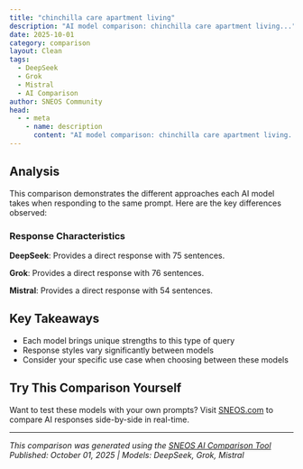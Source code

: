 ```yaml
---
title: "chinchilla care apartment living"
description: "AI model comparison: chinchilla care apartment living..."
date: 2025-10-01
category: comparison
layout: Clean
tags:
  - DeepSeek
  - Grok
  - Mistral
  - AI Comparison
author: SNEOS Community
head:
  - - meta
    - name: description
      content: "AI model comparison: chinchilla care apartment living..."
---
```


<ChatComparison
  title="chinchilla care apartment living"
  prompt="chinchilla care apartment living"
  :responses='{
    "DeepSeek": "Of course! Chinchillas can absolutely thrive in an apartment setting, but their unique needs require some specific planning and adjustments compared to other small pets.\n\nHere is a comprehensive guide to chinchilla care for apartment living, covering the key challenges and solutions.\n\n### The Big Considerations: Noise, Space, and Temperature\n\nBefore you commit, understand these three pillars:\n\n1.  **Noise:** Chinchillas are crepuscular (most active at dawn and dusk). You will hear them at night.\n    *   **What to expect:** Wheel running, climbing, jumping off cage walls, chewing wood, and occasional soft barking or \u0022bucking\u0022 sounds.\n    *   **Apartment Solution:** Place the cage in a living area, not directly against a shared bedroom wall. A high-quality, silent running wheel (like the Chin Spin or Flying Saucer) is a must.\n\n2.  **Space:** They need a large, multi-level cage and daily, supervised out-of-cage playtime.\n    *   **Apartment Solution:** Measure your space! A tall, vertical cage (like a Critter Nation or Ferret Nation) is perfect as it provides ample space without a huge footprint. You\u0027ll also need to chinchilla-proof a safe area for playtime.\n\n3.  **Temperature:** This is critical. Chinchillas have dense fur and cannot sweat or pant. They are prone to heatstroke.\n    *   **Ideal Temp:** **60-70\u00B0F (15-21\u00B0C)**. Never above 75\u00B0F (24\u00B0C).\n    *   **Apartment Solution:** Your apartment **must** have air conditioning. This is non-negotiable in most climates. During a heatwave, have a backup plan (like a portable AC unit or a cool basement).\n\n---\n\n### Setting Up Your Chinchilla\u0027s Apartment Haven\n\n#### 1. The Cage\n*   **Type:** Multi-level metal cage (no plastic trays or floors, as they will chew them).\n*   **Location:** Away from direct sunlight, drafts, loud TVs/speakers, and the kitchen (fumes from cooking are harmful).\n*   **Essentials Inside:**\n    *   **Solid Surface Ledges \u0026 Shelves:** For jumping and resting. Use kiln-dried pine or metal.\n    *   **Hideouts:** Wooden houses or ceramic hides for security.\n    *   **Hay Feeder:** Constant access to fresh hay.\n    *   **Food \u0026 Water Bottle:** A heavy ceramic bowl for pellets and a glass water bottle.\n    *   **Wheel:** A large, solid-surface wheel (15\u0022 diameter minimum) to prevent back curvature.\n    *   **Dust Bath House:** A large container to hold their volcanic dust bath (given 2-3 times weekly for 10-15 minutes).\n\n#### 2. Chinchilla-Proofing for Playtime\nThis is where you get creative in a small space!\n*   **Close Off Areas:** Block access under furniture, behind bookshelves, and to electrical cords (a major chewing hazard). Use cord protectors, cardboard, or pet playpen panels.\n*   **Safe Zone:** A small, gated-off section of a room is often easier to manage than an entire room.\n*   **Supervision is Mandatory:** Never leave them alone during playtime. They are fast, curious, and can get into trouble quickly.\n*   **Provide Safe Chews:** Have apple wood sticks, pumice stones, and hay cubes in the play area to redirect their chewing instinct away from your baseboards and furniture.\n\n#### 3. Dealing with Mess \u0026 Odor\nChinchillas are relatively low-odor, but they are messy.\n*   **Poop:** They produce a lot of small, dry, odorless pellets. They are easy to vacuum or sweep up daily.\n*   **Hay \u0026 Dust:** The biggest mess-makers. Place the dust bath container inside a larger, covered bin (like a storage tote) to contain the cloud. Use a vacuum-friendly mat under the cage and hay feeder.\n*   **Urine:** Use a safe, absorbent bedding like aspen shavings or fleece liners. Fleece needs to be shaken out and washed frequently (2-3 times a week).\n\n---\n\n### The Good Neighbor Policy: Minimizing Impact\n\n*   **Talk to Your Neighbors:** A quick, friendly heads-up can go a long way. \u0022Just so you know, I have a small pet that\u0027s sometimes active at night. Please let me know if you ever hear anything bothersome.\u0022\n*   **Inform Your Landlord:** Be upfront. Chinchillas are typically quiet and caged, which makes them more acceptable than loud birds or free-roaming cats/dogs to many landlords. Check your lease for \u0022small caged pet\u0022 clauses.\n*   **Sound Dampening:**\n    *   Place a thick rug or mat under the cage.\n    *   Ensure the cage is on a stable, non-wobbly surface to reduce vibration noise.\n    *   Lift the cage slightly off the floor with felt pads.\n\n### Daily/Weekly Care Checklist\n\n*   **Daily:** Fresh hay and water, a tablespoon of chinchilla pellets, spot-clean soiled bedding.\n*   **Every 2-3 Days:** Full dust bath offered for 10-15 minutes.\n*   **Weekly:** Change all bedding, wash food bowls, and wipe down shelves.\n*   **Constantly:** Provide safe wood chews to keep their continuously growing teeth filed down.\n\n### The Bottom Line: Is an Apartment Chinchilla Right for You?\n\n**A chinchilla is a great apartment pet if you:**\n*   Have consistent, cool temperatures (AC is a must).\n*   Don\u0027t mind some nighttime noise.\n*   Have space for a large cage and can create a safe play area.\n*   Are home enough to provide daily interaction and supervision.\n*   Want a long-term companion (they live 10-15 years!).\n\n**Reconsider if you:**\n*   Are sensitive to sleep interruptions.\n*   Have a very small, hot, or poorly ventilated apartment.\n*   Are away from home constantly.\n*   Want a cuddly, lap pet (chinchillas are more \u0022watch and play\u0022 pets).\n\nWith careful planning, a chinchilla can be a wonderfully entertaining and rewarding pet for apartment life. Good luck",
    "Grok": "Caring for a chinchilla in an apartment can be a rewarding experience, but it requires careful attention to their specific needs. Chinchillas are active, sensitive animals that need space, a controlled environment, and proper care to thrive. Here\u2019s a detailed guide to chinchilla care while living in an apartment:\n\n---\n\n### 1. **Creating a Suitable Living Space**\n- **Cage Size and Setup**: Chinchillas need a large, multi-level cage to accommodate their need for jumping and climbing. A minimum cage size for one chinchilla is about 3 feet wide, 2 feet deep, and 3 feet tall. Look for cages with solid floors (wire floors can hurt their feet) and plenty of platforms or ledges.\n  - Avoid plastic components, as chinchillas love to chew and can ingest harmful materials.\n  - Place the cage in a quiet, low-traffic area of your apartment away from direct sunlight, drafts, and loud noises.\n- **Bedding**: Use safe bedding like aspen wood shavings or paper-based bedding (e.g., Carefresh). Avoid pine or cedar shavings, as they can cause respiratory issues.\n- **Temperature and Humidity**: Chinchillas are sensitive to heat and humidity. Keep the room between 60-70\u00B0F (15-21\u00B0C) and humidity below 50%. In an apartment, avoid placing the cage near radiators, air vents, or windows with direct sunlight. Use a fan or air conditioning if necessary, but ensure no direct airflow hits the chinchilla.\n\n---\n\n### 2. **Diet and Nutrition**\n- **Hay**: Provide unlimited access to high-quality hay (e.g., timothy hay), which is essential for their digestive health and to wear down their constantly growing teeth.\n- **Pellets**: Offer a small amount (1-2 tablespoons daily) of chinchilla-specific pellets. Avoid mixes with nuts, seeds, or sugary treats.\n- **Fresh Water**: Provide clean, fresh water daily in a drip bottle (not a bowl, to prevent spills and contamination).\n- **Treats**: Limit treats to small amounts of safe options like dried rose hips or plain Cheerios. Avoid fruits, vegetables, or sugary snacks, as they can cause digestive upset.\n\n---\n\n### 3. **Exercise and Enrichment**\n- **Out-of-Cage Time**: Chinchillas need time outside their cage for exercise (at least 1-2 hours daily), but this must be done safely in an apartment. Designate a chinchilla-proof room or area by:\n  - Removing electrical cords, toxic plants, and small objects they could chew or ingest.\n  - Blocking off small spaces where they could hide or get stuck.\n  - Supervising them closely to prevent accidents.\n- **Toys and Enrichment**: Provide chew toys (e.g., wooden blocks, pumice stones) to keep their teeth healthy and prevent boredom. Rotate toys regularly to keep them engaged.\n- **Dust Baths**: Chinchillas need dust baths 2-3 times per week to keep their fur clean and free of oil. Use chinchilla-specific dust in a small container or dust house, and only leave it in the cage for 10-15 minutes to avoid respiratory irritation from overuse.\n\n---\n\n### 4. **Noise and Neighbors**\n- Chinchillas are generally quiet, but they can make barking or chirping sounds, especially if startled or unhappy. Additionally, they are nocturnal, so they may be active (jumping, running, chewing) at night.\n  - Place the cage on a soft mat or towel to reduce noise from movement.\n  - Inform neighbors about your pet if you\u2019re in a shared building, and ensure the noise isn\u2019t disruptive.\n  - If your apartment has thin walls, consider soundproofing the area around the cage with rugs or curtains.\n\n---\n\n### 5. **Health and Hygiene**\n- **Veterinary Care**: Find a vet experienced with exotic animals or small mammals before bringing a chinchilla home. Regular checkups are important, as chinchillas can hide illness until it\u2019s severe.\n- **Common Health Issues**:\n  - Dental problems (from improper diet or lack of chewing material).\n  - Respiratory issues (from poor air quality or high humidity).\n  - Heatstroke (if the apartment gets too warm).\n  - Gastrointestinal stasis (from an improper diet or stress).\n- **Cleanliness**: Clean the cage weekly by removing soiled bedding, wiping down surfaces with a pet-safe cleaner, and replacing bedding. Daily spot-cleaning of droppings and uneaten food helps maintain hygiene and prevents odors in a small apartment space.\n\n---\n\n### 6. **Apartment-Specific Considerations**\n- **Pet Policies**: Confirm that your apartment complex allows exotic pets like chinchillas. Some landlords may have restrictions or require a pet deposit.\n- **Space Constraints**: If your apartment is small, prioritize a tall cage to maximize vertical space for your chinchilla\u2019s activity. Use storage solutions to keep supplies (hay, dust, pellets) organized and out of the way.\n- **Allergies and Odors**: Chinchillas don\u2019t typically smell if their cage is kept clean, but hay and dust baths can trigger allergies in some people. Use an air purifier if needed, and keep the dust bath container closed when not in use to minimize dust in the apartment.\n- **Emergency Plans**: In case of a power outage, heatwave, or need to evacuate, have a plan for your chinchilla. Keep an emergency kit with food, water, a small travel cage, and cooling options (like frozen water bottles wrapped in a towel) to prevent overheating.\n\n---\n\n### 7. **Socialization and Behavior**\n- Chinchillas are social but can be skittish at first. Spend time near their cage, talk softly, and offer treats to build trust. Avoid sudden movements or loud noises, as they stress easily.\n- If you\u2019re considering a companion for your chinchilla, ensure proper introductions and quarantine periods for new animals to prevent fighting or disease transmission.\n- In an apartment, their nocturnal nature means they may be active while you sleep. Be patient with their schedule and provide plenty of enrichment to keep them occupied.\n\n---\n\n### 8. **Budgeting for Chinchilla Care**\n- **Initial Costs**: Cage ($100-200), accessories (shelves, toys, water bottle, food bowl ~$50-100), and the chinchilla itself ($100-300).\n- **Ongoing Costs**: Hay, pellets, bedding, and dust ($20-40/month), plus occasional vet visits ($50-100\u002B per visit).\n- Plan for these expenses, as apartment living may not reduce the financial commitment of owning a chinchilla.\n\n---\n\n### Final Tips for Apartment Living with a Chinchilla\n- Be mindful of their sensitivity to noise and stress, especially in a busy apartment building.\n- Invest in a good-quality cage to provide a safe, stimulating environment within limited space.\n- Maintain a consistent routine for feeding, cleaning, and playtime to keep your chinchilla happy and healthy.\n\nWith the right setup and dedication, chinchillas can thrive in an apartment setting. If you have specific concerns or questions about your living situation, feel free to ask!",
    "Mistral": "Keeping a chinchilla in an apartment can be a rewarding experience, but it requires careful planning and consideration. Here are some tips to ensure your chinchilla thrives in an apartment setting:\n\n### Housing\n1. **Cage Size**: Chinchillas need a large cage with multiple levels and plenty of space to move around. The minimum recommended size is 24\u0022 x 24\u0022 x 36\u0022, but larger is always better.\n2. **Ventilation**: Ensure the cage has good ventilation to prevent ammonia buildup from urine.\n3. **Location**: Place the cage in a quiet, draft-free area away from direct sunlight and heating vents. Chinchillas are sensitive to temperature changes and prefer cooler environments (60-70\u00B0F or 15-21\u00B0C).\n\n### Exercise\n1. **Playtime**: Chinchillas need daily exercise. Provide a safe, enclosed area for them to run around and explore. This can be a playpen or a chinchilla-proofed room.\n2. **Wheel**: A solid surface exercise wheel (at least 15 inches in diameter) can help keep your chinchilla active.\n\n### Diet\n1. **Pellets**: High-quality chinchilla pellets should make up the bulk of their diet.\n2. **Hay**: Provide a constant supply of fresh hay (Timothy hay is a good choice) for roughage and dental health.\n3. **Treats**: Occasional treats like dried fruits, nuts, and vegetables can be given in moderation.\n\n### Health\n1. **Dust Baths**: Chinchillas need regular dust baths to keep their fur clean and healthy. Provide a dust bath container with chinchilla dust at least twice a week.\n2. **Vet Care**: Find a vet experienced with chinchillas for regular check-ups and any health issues.\n\n### Socialization\n1. **Interaction**: Spend time interacting with your chinchilla daily to keep them socialized and happy.\n2. **Companionship**: Chinchillas are social animals and may benefit from having a companion. Consider getting a pair if possible.\n\n### Noise and Neighbors\n1. **Quiet Time**: Chinchillas are nocturnal and can be active at night. Make sure your neighbors are okay with potential noise, especially if you live in a thin-walled apartment.\n2. **Soundproofing**: Consider soundproofing the area around the cage to minimize noise disturbance.\n\n### Safety\n1. **Chewing**: Chinchillas love to chew. Ensure all wires, cords, and potentially harmful items are out of reach.\n2. **Temperature Control**: Use a thermometer to monitor the temperature in the room where the chinchilla is kept. Avoid placing the cage near windows or doors that could cause drafts.\n\n### Cleanliness\n1. **Cage Cleaning**: Clean the cage regularly to prevent odors and maintain hygiene. Spot clean daily and do a thorough cleaning weekly.\n2. **Litter**: Use a safe, non-toxic litter for the cage bottom. Avoid cedar and pine shavings, which can be harmful to chinchillas.\n\n### Legal Considerations\n1. **Pet Policies**: Check your apartment\u0027s pet policy to ensure chinchillas are allowed. Some landlords may have restrictions on exotic pets.\n2. **Insurance**: Consider pet insurance to cover any unexpected veterinary costs.\n\nBy following these guidelines, you can create a comfortable and healthy environment for your chinchilla in an apartment setting."
  }'
  published-date="17:07"
/>

## Analysis

This comparison demonstrates the different approaches each AI model takes when responding to the same prompt. Here are the key differences observed:

### Response Characteristics

**DeepSeek**: Provides a direct response with 75 sentences. 

**Grok**: Provides a direct response with 76 sentences. 

**Mistral**: Provides a direct response with 54 sentences. 

## Key Takeaways

- Each model brings unique strengths to this type of query
- Response styles vary significantly between models
- Consider your specific use case when choosing between these models

## Try This Comparison Yourself

Want to test these models with your own prompts? Visit [SNEOS.com](https://sneos.com) to compare AI responses side-by-side in real-time.

---

*This comparison was generated using the [SNEOS AI Comparison Tool](https://sneos.com)*
*Published: October 01, 2025 | Models: DeepSeek, Grok, Mistral*
